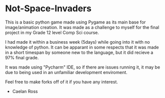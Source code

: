 # Not-Space-Invaders
This is a basic python game made using Pygame as its main base for image/animation creation. It was made as a challenge to myself for the final project in my Grade 12 level Comp Sci course. 

I had made it within a business week (5days) while going into it with no knowledge of python. It can be apparant in some respects that it was made in a short timespan by someone new to the language, but it did recieve a 97%  final grade.   

It was made using "Pycharm" IDE, so if there are issues running it, it may be due to being used in an unfamiliar development enviroment.  

Feel free to make forks off of it if you have any interest.

- Caelan Ross
